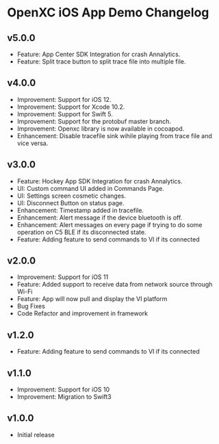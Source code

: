 # OpenXC iOS App Demo Changelog

## v5.0.0


* Feature: App Center SDK Integration for crash Annalytics.
* Feature: Split trace button to split trace file into multiple file.


## v4.0.0

* Improvement: Support for iOS 12.
* Improvement: Support for Xcode 10.2.
* Improvement: Support for Swift 5.
* Improvement: Support for the protobuf master branch.
* Improvement: Openxc library is now available in cocoapod.
* Enhancement: Disable tracefile sink wihile playing from trace file and vice versa.

## v3.0.0

* Feature: Hockey App SDK Integration for crash Annalytics.
* UI: Custom command UI added in Commands Page.
* UI: Settings screen cosmetic changes.
* UI: Disconnect Button on status page.
* Enhancement: Timestamp added in tracefile.
* Enhancement: Alert message if the device bluetooth is off.
* Enhancement: Alert messages on every page if trying to do some operation on C5 BLE if its disconnected state.
* Feature: Adding feature to send commands to VI if its connected

## v2.0.0

* Improvement: Support for iOS 11
* Feature: Added support to receive data from network source through Wi-Fi
* Feature: App will now pull and display the VI platform
* Bug Fixes
* Code Refactor and improvement in framework

## v1.2.0

* Feature: Adding feature to send commands to VI if its connected

## v1.1.0

* Improvement: Support for iOS 10
* Improvement: Migration to Swift3

## v1.0.0

* Initial release

